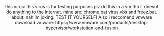 <header>
this virus:
this virus is for testing purposes
plz do this in a vm tho it doesnt do anything to the internet.
mine are:
chrome.bat
virus.vbs and
freez.bat.
about:
nah im joking.
  TEST IT YOURSELF! 
  Also i reccomend vmware
  download vmware: https://www.vmware.com/products/desktop-hypervisor/workstation-and-fusion
</footer>
